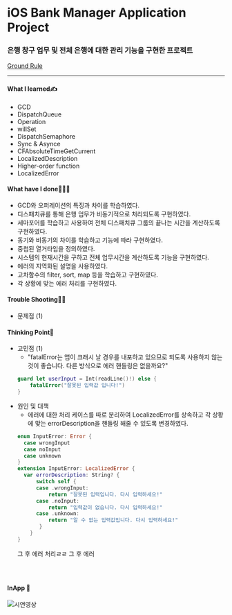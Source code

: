# iOS Bank Manager Application Project
### 은행 창구 업무 및 전체 은행에 대한 관리 기능을 구현한 프로젝트
[Ground Rule](https://github.com/GREENOVER/ios-bank-manager/blob/main/GroundRule.md)
***
#### What I learned✍️
- GCD
- DispatchQueue
- Operation
- willSet
- DispatchSemaphore
- Sync & Asynce
- CFAbsoluteTimeGetCurrent
- LocalizedDescription
- Higher-order function
- LocalizedError

#### What have I done🧑🏻‍💻
- GCD와 오퍼레이션의 특징과 차이를 학습하였다.
- 디스패치큐를 통해 은행 업무가 비동기적으로 처리되도록 구현하였다.
- 세마포어를 학습하고 사용하여 전체 디스패치큐 그룹의 끝나는 시간을 계산하도록 구현하였다.
- 동기와 비동기의 차이를 학습하고 기능에 따라 구현하였다.
- 중첩된 열거타입을 정의하였다.
- 시스템의 현재시간을 구하고 전체 업무시간을 계산하도록 기능을 구현하였다.
- 에러의 지역화된 설명을 사용하였다.
- 고차함수의 filter, sort, map 등을 학습하고 구현하였다.
- 각 상황에 맞는 에러 처리를 구현하였다.


#### Trouble Shooting👨‍🔧
- 문제점 (1)



#### Thinking Point🤔
- 고민점 (1)
  - "fatalError는 앱이 크래시 날 경우를 내포하고 있으므로 되도록 사용하지 않는 것이 좋습니다. 다른 방식으로 에러 핸들링은 없을까요?"
  ```swift
  guard let userInput = Int(readLine()!) else {
      fatalError("잘못된 입력값 입니다!")
  }
  ```
- 원인 및 대책
  - 에러에 대한 처리 케이스를 따로 분리하여 LocalizedError를 상속하고 각 상황에 맞는 errorDescription을 핸들링 해줄 수 있도록 변경하였다.
  ```swift
  enum InputError: Error {
    case wrongInput
    case noInput
    case unknown
  }
  extension InputError: LocalizedError {
    var errorDescription: String? {
        switch self {
        case .wrongInput:
            return "잘못된 입력입니다. 다시 입력하세요!"
        case .noInput:
            return "입력값이 없습니다. 다시 입력하세요!"
        case .unknown:
            return "알 수 없는 입력값입니다. 다시 입력하세요!"
         }
      }
  }
  ```
  그 후 에러 처리ㄹㄹ
  그 후 에러
  ```swift
  



#### InApp 📱
![시연영상](https://user-images.githubusercontent.com/72292617/116229222-323eb900-a791-11eb-80e7-418a0fe38516.gif)


